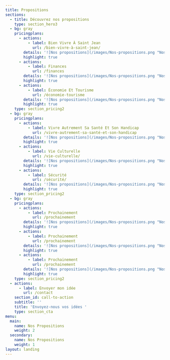 ```yaml
---
title: Propositions
sections:
  - title: Découvrez nos propositions
    type: section_hero3
  - bg: gray
    pricingplans:
      - actions:
          - label: Bien Vivre À Saint Jean
            url: /bien-vivre-à-saint-jean/
        details: '![Nos propositions](/images/Nos-propositions.png "Nos propositions")'
        highlight: true
      - actions:
          - label: Finances
            url: /finances
        details: '![Nos propositions](/images/Nos-propositions.png "Nos propositions")'
        highlight: true
      - actions:
          - label: Économie Et Tourisme
            url: /économie-tourisme
        details: '![Nos propositions](/images/Nos-propositions.png "Nos propositions")'
        highlight: true
    type: section_pricing2
  - bg: gray
    pricingplans:
      - actions:
          - label: Vivre Autrement Sa Santé Et Son Handicap
            url: /vivre-autrement-sa-santé-et-son-handicap
        details: '![Nos propositions](/images/Nos-propositions.png "Nos propositions")'
        highlight: true
      - actions:
          - label: Vie Culturelle
            url: /vie-culturelle/
        details: '![Nos propositions](/images/Nos-propositions.png "Nos propositions")'
        highlight: true
      - actions:
          - label: Sécurité
            url: /sécurité/
        details: '![Nos propositions](/images/Nos-propositions.png "Nos propositions")'
        highlight: true
    type: section_pricing2
  - bg: gray
    pricingplans:
      - actions:
          - label: Prochainement
            url: /prochainement
        details: '![Nos propositions](/images/Nos-propositions.png "Nos propositions")'
        highlight: true
      - actions:
          - label: Prochainement
            url: /prochainement
        details: '![Nos propositions](/images/Nos-propositions.png "Nos propositions")'
        highlight: true
      - actions:
          - label: Prochainement
            url: /prochainement
        details: '![Nos propositions](/images/Nos-propositions.png "Nos propositions")'
        highlight: true
    type: section_pricing2
  - actions:
      - label: Envoyer mon idée
        url: /contact
    section_id: call-to-action
    subtitle: ''
    title: 'Envoyez-nous vos idées '
    type: section_cta
menu:
  main:
    name: Nos Propositions
    weight: 2
  secondary:
    name: Nos Propositions
    weight: 1
layout: landing
---
```



